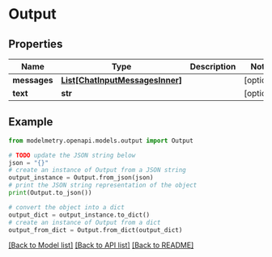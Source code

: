 # Output


## Properties

Name | Type | Description | Notes
------------ | ------------- | ------------- | -------------
**messages** | [**List[ChatInputMessagesInner]**](ChatInputMessagesInner.md) |  | [optional] 
**text** | **str** |  | [optional] 

## Example

```python
from modelmetry.openapi.models.output import Output

# TODO update the JSON string below
json = "{}"
# create an instance of Output from a JSON string
output_instance = Output.from_json(json)
# print the JSON string representation of the object
print(Output.to_json())

# convert the object into a dict
output_dict = output_instance.to_dict()
# create an instance of Output from a dict
output_from_dict = Output.from_dict(output_dict)
```
[[Back to Model list]](../README.md#documentation-for-models) [[Back to API list]](../README.md#documentation-for-api-endpoints) [[Back to README]](../README.md)


